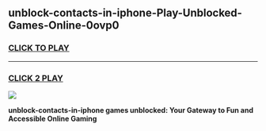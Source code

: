 
## unblock-contacts-in-iphone-Play-Unblocked-Games-Online-0ovp0
<h3>
<a href="https://premium76.site?title=unblock-contacts-in-iphone&ref=25A">CLICK TO PLAY</a></h3>
<hr>

<h3>
<a href="https://premium76.site?title=unblock-contacts-in-iphone&ref=25A">CLICK 2 PLAY</a>
  
</h3>

<a href="https://premium76.site?title=unblock-contacts-in-iphone&ref=25A"><img src="https://clearcache.store/games.png"></a>


**unblock-contacts-in-iphone games unblocked: Your Gateway to Fun and Accessible Online Gaming**
